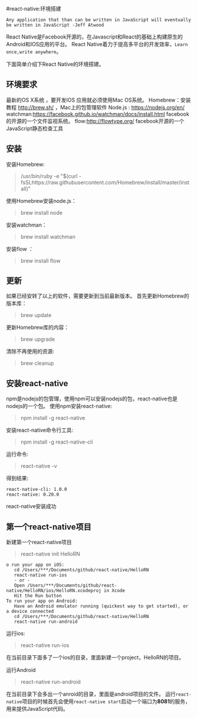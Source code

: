 #react-native:环境搭建
```
Any application that than can be written in JavaScript will eventually be written in JavaScript -Jeff Atwood
```
React Native是Facebook开源的，在Javascript和React的基础上构建原生的Android和IOS应用的平台。
React Native着力于提高多平台的开发效率，`Learn once,write anywhere`。

下面简单介绍下React Native的环境搭建。

## 环境要求

最新的OS X系统 ，要开发IOS 应用就必须使用Mac OS系统。
Homebrew：安装教程 http://brew.sh/ ，Mac上的包管理软件
Node.js : https://nodejs.org/en/ 
watchman:https://facebook.github.io/watchman/docs/install.html 
facebook的开源的一个文件监视系统。
flow:http://flowtype.org/ facebook开源的一个JavaScript静态检查工具
## 安装
安装Homebrew:
>/usr/bin/ruby -e "$(curl -fsSLhttps://raw.githubusercontent.com/Homebrew/install/master/install)"

使用Homebrew安装node.js：
>brew install node 

安装watchman：
>brew install watchman

安装flow ：
>brew install flow

## 更新
如果已经安转了以上的软件，需要更新到当前最新版本。
首先更新Homebrew的版本库：
>brew update

更新Homebrew库的内容：
>brew upgrade

清除不再使用的资源:
>brew cleanup

## 安装react-native

npm是nodejs的包管理，使用npm可以安装nodejs的包，react-native也是nodejs的一个包。
使用npm安装react-native:
>npm install -g react-native

安装react-native命令行工具:
>npm install -g react-native-cli

运行命令:
>react-native -v

得到结果:
```
react-native-cli: 1.0.0
react-native: 0.20.0
```
react-native安装成功

## 第一个react-native项目
新建第一个react-native项目
>react-native init HelloRN 

```
o run your app on iOS:
   cd /Users/***/Documents/github/react-native/HelloRN
   react-native run-ios
   - or -
   Open /Users/***/Documents/github/react-native/HelloRN/ios/HelloRN.xcodeproj in Xcode
   Hit the Run button
To run your app on Android:
   Have an Android emulator running (quickest way to get started), or a device connected
   cd /Users/***/Documents/github/react-native/HelloRN
   react-native run-android
```
运行ios:
>react-native run-ios

在当前目录下面多了一个ios的目录，里面新建一个project，HelloRN的项目。

运行Android
>react-native run-android

在当前目录下会多出一个anroid的目录，里面是android项目的文件。
运行`react-native`项目的时候首先会使用`react-native start`启动一个端口为**8081**的服务，用来提供JavaScript代码。

